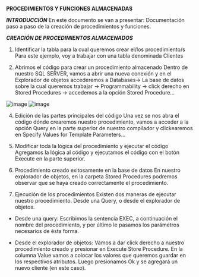 **PROCEDIMIENTOS Y FUNCIONES ALMACENADAS**

***INTRODUCCIÓN***
En este documento se van a presentar: 
Documentación paso a paso de la creación de procedimientos y funciones.

***CREACIÓN DE PROCEDIMIENTOS ALMACENADOS***

1.	Identificar la tabla para la cual queremos crear el/los procedimiento/s
Para este ejemplo, voy a trabajar con una tabla denominada Clientes

2.	Abrimos el código para crear un procedimiento almacenado
Dentro de nuestro SQL SERVER, vamos a abrir una nueva conexión y en el Explorador de objetos accederemos a Databases-> La base de datos sobre la cual queremos trabajar -> Programmability -> click derecho en Stored Procedures -> accedemos a la opción Stored Procedure…

![image](https://github.com/user-attachments/assets/19bbf912-fa58-4be0-8c78-4ce120d284d2)
![image](https://github.com/user-attachments/assets/5e1d66f9-a970-4950-a55a-472e2b482791)



4.	Edición de las partes principales del código
Una vez se nos abra el código dónde crearemos nuestro procedimiento, vamos a acceder a la opción Query en la parte superior de nuestro compilador y clickearemos en Specify Values for Template Parameters…

5.	Modificar toda la lógica del procedimiento y ejecutar el código
Agregamos la lógica al código y ejecutamos el código con el botón Execute en la parte superior.

6.	Procedimiento creado exitosamente en la base de datos
En nuestro explorador de objetos, en la carpeta Stored Procedures podremos observar que se haya creado correctamente el procedimiento.

7.	Ejecución de los procedimientos
Existen dos maneras de ejecutar nuestro procedimiento. Desde una Query, o desde el explorador de objetos.

-	Desde una query: Escribimos la sentencia EXEC, a continuación el nombre del procedimiento, y por último le pasamos los parámetros necesarios de ésta forma.
  
-	Desde el explorador de objetos: Vamos a dar click derecho a nuestro procedimiento creado y presionar en Execute Store Procedure. En la columna Value vamos a colocar los valores que queremos guardar en los respectivos atributos. Luego presionamos Ok y se agregará un nuevo cliente (en este caso).



